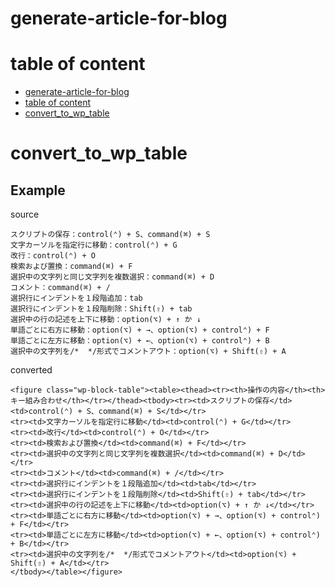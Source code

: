 # generate-article-for-blog

# table of content

- [generate-article-for-blog](#generate-article-for-blog)
- [table of content](#table-of-content)
- [convert_to_wp_table](#convert_to_wp_table)

# convert_to_wp_table

## Example

source

```fundamental:source
スクリプトの保存：control(⌃) + S、command(⌘) + S
文字カーソルを指定行に移動：control(⌃) + G
改行：control(⌃) + O
検索および置換：command(⌘) + F
選択中の文字列と同じ文字列を複数選択：command(⌘) + D
コメント：command(⌘) + /
選択行にインデントを１段階追加：tab
選択行にインデントを１段階削除：Shift(⇧) + tab
選択中の行の記述を上下に移動：option(⌥) + ↑ か ↓
単語ごとに右方に移動：option(⌥) + →、option(⌥) + control⌃) + F
単語ごとに左方に移動：option(⌥) + ←、option(⌥) + control⌃) + B
選択中の文字列を/*  */形式でコメントアウト：option(⌥) + Shift(⇧) + A
```

converted

```fundamental:converted
<figure class="wp-block-table"><table><thead><tr><th>操作の内容</th><th>キー組み合わせ</th></tr></thead><tbody><tr><td>スクリプトの保存</td><td>control(⌃) + S、command(⌘) + S</td></tr>
<tr><td>文字カーソルを指定行に移動</td><td>control(⌃) + G</td></tr>
<tr><td>改行</td><td>control(⌃) + O</td></tr>
<tr><td>検索および置換</td><td>command(⌘) + F</td></tr>
<tr><td>選択中の文字列と同じ文字列を複数選択</td><td>command(⌘) + D</td></tr>
<tr><td>コメント</td><td>command(⌘) + /</td></tr>
<tr><td>選択行にインデントを１段階追加</td><td>tab</td></tr>
<tr><td>選択行にインデントを１段階削除</td><td>Shift(⇧) + tab</td></tr>
<tr><td>選択中の行の記述を上下に移動</td><td>option(⌥) + ↑ か ↓</td></tr>
<tr><td>単語ごとに右方に移動</td><td>option(⌥) + →、option(⌥) + control⌃) + F</td></tr>
<tr><td>単語ごとに左方に移動</td><td>option(⌥) + ←、option(⌥) + control⌃) + B</td></tr>
<tr><td>選択中の文字列を/*  */形式でコメントアウト</td><td>option(⌥) + Shift(⇧) + A</td></tr>
</tbody></table></figure>
```
